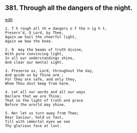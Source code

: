 
## 381.  Through all the dangers of the night.
[edit](https://docs.google.com/document/d/11y_XN3sFQ8xiKVqitCyjN-I6r9tNy-Mq/edit?mode=html)



    1. T h rough all th e dangers o f the n ig h t,
    Preserv’d, O Lord, by Thee,
    Again we hail the cheerful light,
    Again we bow the knee.

    2. 0  may the beams of truth divine,
    With pure convincing light,
    In all our understandings shine,
    And clear our mental sight.

    3. Preserve us, Lord, throughout the day,
    And guide us by Thine arm ;
    For they are safe, and only they,
    Whom Thou dost keep from harm.

    4. Let all our words and all our ways
    Declare that we are Thine;
    That so the light of truth and grace 
    Before the wrorld may shine.

    5. Nor let us turn away from Thee;
    Dear Saviour, hold us fast,
    Till with immortal eyes we see 
    Thy glorious face at last.

